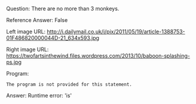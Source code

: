 Question: There are no more than 3 monkeys.

Reference Answer: False

Left image URL: http://i.dailymail.co.uk/i/pix/2011/05/19/article-1388753-01F486820000044D-21_634x593.jpg

Right image URL: https://twofartsinthewind.files.wordpress.com/2013/10/baboon-splashing-ps.jpg

Program:

```
The program is not provided for this statement.
```
Answer: Runtime error: 'is'

